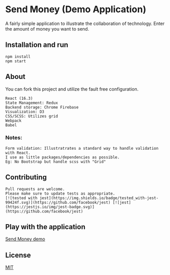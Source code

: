 # Send Money (Demo Application)

A fairly simple application to illustrate the collaboration of technology.
Enter the amount of money you want to send.

## Installation and run

```
npm install
npm start
```
## About
You can fork this project and utilize the fault free configuration.
```
React (16.3)
State Management: Redux
Backend storage: Chrome Firebase
Visualization: D3
CSS/SCSS: Utilizes grid
Webpack
Babel
```
### Notes: 
```
Form validation: Illustratrates a standard way to handle validation with React.
I use as little packages/dependencies as possible. 
Eg: No Bootstrap but handle scss with "Grid"
```
## Contributing
```
Pull requests are welcome.
Please make sure to update tests as appropriate.
[![tested with jest](https://img.shields.io/badge/tested_with-jest-99424f.svg)](https://github.com/facebook/jest) [![jest](https://jestjs.io/img/jest-badge.svg)](https://github.com/facebook/jest)
```
## Play with the application
[Send Money demo](http://childlike-beginner.surge.sh/) 

## License
[MIT](https://choosealicense.com/licenses/mit/)


